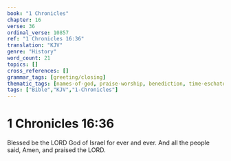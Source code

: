 ```yaml
---
book: "1 Chronicles"
chapter: 16
verse: 36
ordinal_verse: 10857
ref: "1 Chronicles 16:36"
translation: "KJV"
genre: "History"
word_count: 21
topics: []
cross_references: []
grammar_tags: [greeting/closing]
thematic_tags: [names-of-god, praise-worship, benediction, time-eschatology, time]
tags: ["Bible","KJV","1-Chronicles"]
---
```


# 1 Chronicles 16:36

Blessed be the LORD God of Israel for ever and ever. And all the people said, Amen, and praised the LORD.
